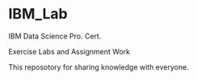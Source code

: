 # IBM_Lab
IBM Data Science Pro. Cert.

Exercise Labs and Assignment Work

This reposotory for sharing knowledge with everyone.
